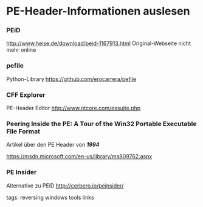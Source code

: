 # PE-Header-Informationen auslesen

### PEiD

http://www.heise.de/download/peid-1167913.html
Original-Webseite nicht mehr online

### pefile

Python-Library
https://github.com/erocarrera/pefile

### CFF Explorer

PE-Header Editor
http://www.ntcore.com/exsuite.php

### Peering Inside the PE: A Tour of the Win32 Portable Executable File Format

Artikel über den PE Header von ***1994***

https://msdn.microsoft.com/en-us/library/ms809762.aspx

### PE Insider

Alternative zu PEiD
http://cerbero.io/peinsider/

tags: reversing windows tools links